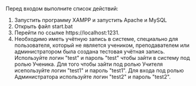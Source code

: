 Перед входом выполните список действий:
1)	Запустить программу XAMPP и запустить Apache и MySQL 
2)	Открыть файл start.bat
3)	Перейти по ссылке https://localhost:1231.
4)	Необходимо иметь учётную запись в системе, специально для пользователя, который не является учеником, преподавателем или администратором была создана тестовая учётная запись.
   Используйте логин "test" и пароль "test" чтобы зайти в систему под ролью Ученика.
   Для того чтобы зайти под ролью Учителя исепользуйте логин "test1" и пароль "test1".
   Для входа под ролью Администратора используйте логин "test2" и пароль "test2".
